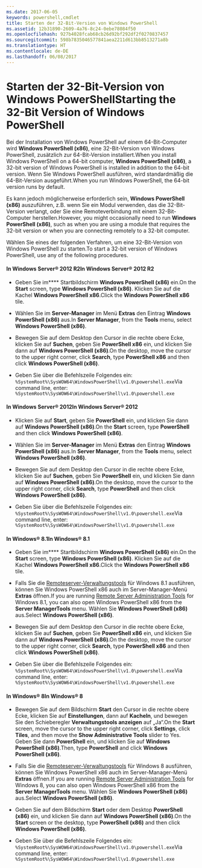 ```yaml
---
ms.date: 2017-06-05
keywords: powershell,cmdlet
title: Starten der 32-Bit-Version von Windows PowerShell
ms.assetid: 12b31890-2609-4a76-8c24-0ebe78084f50
ms.openlocfilehash: 927b4028fcab68cb26d92bf292df2f0270837457
ms.sourcegitcommit: 598b7835046577841aea2211d613bb8513271a8b
ms.translationtype: HT
ms.contentlocale: de-DE
ms.lasthandoff: 06/08/2017
---
```

# <a name="starting-the-32-bit-version-of-windows-powershell"></a><span data-ttu-id="8ba10-103">Starten der 32-Bit-Version von Windows PowerShell</span><span class="sxs-lookup"><span data-stu-id="8ba10-103">Starting the 32-Bit Version of Windows PowerShell</span></span>
<span data-ttu-id="8ba10-104">Bei der Installation von Windows PowerShell auf einem 64-Bit-Computer wird **Windows PowerShell (x86)**, eine 32-Bit-Version von Windows PowerShell, zusätzlich zur 64-Bit-Version installiert.</span><span class="sxs-lookup"><span data-stu-id="8ba10-104">When you install Windows PowerShell on a 64-bit computer, **Windows PowerShell (x86)**, a 32-bit version of Windows PowerShell is installed in addition to the 64-bit version.</span></span> <span data-ttu-id="8ba10-105">Wenn Sie Windows PowerShell ausführen, wird standardmäßig die 64-Bit-Version ausgeführt.</span><span class="sxs-lookup"><span data-stu-id="8ba10-105">When you run Windows PowerShell, the 64-bit version runs by default.</span></span>

<span data-ttu-id="8ba10-106">Es kann jedoch möglicherweise erforderlich sein, **Windows PowerShell (x86)** auszuführen, z.B. wenn Sie ein Modul verwenden, das die 32-Bit-Version verlangt, oder Sie eine Remoteverbindung mit einem 32-Bit-Computer herstellen.</span><span class="sxs-lookup"><span data-stu-id="8ba10-106">However, you might occasionally need to run **Windows PowerShell (x86)**, such as when you are using a module that requires the 32-bit version or when you are connecting remotely to a 32-bit computer.</span></span>

<span data-ttu-id="8ba10-107">Wählen Sie eines der folgenden Verfahren, um eine 32-Bit-Version von Windows PowerShell zu starten.</span><span class="sxs-lookup"><span data-stu-id="8ba10-107">To start a 32-bit version of Windows PowerShell, use any of the following procedures.</span></span>

#### <a name="in-windows-server-2012-r2"></a><span data-ttu-id="8ba10-108">In Windows Server® 2012 R2</span><span class="sxs-lookup"><span data-stu-id="8ba10-108">In Windows Server® 2012 R2</span></span>

-   <span data-ttu-id="8ba10-109">Geben Sie im**** Startbildschirm **Windows PowerShell (x86)** ein.</span><span class="sxs-lookup"><span data-stu-id="8ba10-109">On the **Start** screen, type **Windows PowerShell (x86)**.</span></span> <span data-ttu-id="8ba10-110">Klicken Sie auf die Kachel **Windows PowerShell x86**.</span><span class="sxs-lookup"><span data-stu-id="8ba10-110">Click the **Windows PowerShell x86** tile.</span></span>

-   <span data-ttu-id="8ba10-111">Wählen Sie im **Server-Manager** im Menü **Extras** den Eintrag **Windows PowerShell (x86)** aus.</span><span class="sxs-lookup"><span data-stu-id="8ba10-111">In **Server Manager**, from the **Tools** menu, select **Windows PowerShell (x86)**.</span></span>

-   <span data-ttu-id="8ba10-112">Bewegen Sie auf dem Desktop den Cursor in die rechte obere Ecke, klicken Sie auf **Suchen**, geben Sie **PowerShell x86** ein, und klicken Sie dann auf **Windows PowerShell (x86)**.</span><span class="sxs-lookup"><span data-stu-id="8ba10-112">On the desktop, move the cursor to the upper right corner, click **Search**, type **PowerShell x86** and then click **Windows PowerShell (x86)**.</span></span>

-   <span data-ttu-id="8ba10-113">Geben Sie über die Befehlszeile Folgendes ein: `%SystemRoot%\SysWOW64\WindowsPowerShell\v1.0\powershell.exe`</span><span class="sxs-lookup"><span data-stu-id="8ba10-113">Via command line, enter: `%SystemRoot%\SysWOW64\WindowsPowerShell\v1.0\powershell.exe`</span></span>

#### <a name="in-windows-server-2012"></a><span data-ttu-id="8ba10-114">In Windows Server® 2012</span><span class="sxs-lookup"><span data-stu-id="8ba10-114">In Windows Server® 2012</span></span>

-   <span data-ttu-id="8ba10-115">Klicken Sie auf **Start**, geben Sie **PowerShell** ein, und klicken Sie dann auf **Windows PowerShell (x86)**.</span><span class="sxs-lookup"><span data-stu-id="8ba10-115">On the **Start** screen, type **PowerShell** and then click **Windows PowerShell (x86)**.</span></span>

-   <span data-ttu-id="8ba10-116">Wählen Sie im **Server-Manager** im Menü **Extras** den Eintrag **Windows PowerShell (x86)** aus.</span><span class="sxs-lookup"><span data-stu-id="8ba10-116">In **Server Manager**, from the **Tools** menu, select **Windows PowerShell (x86)**.</span></span>

-   <span data-ttu-id="8ba10-117">Bewegen Sie auf dem Desktop den Cursor in die rechte obere Ecke, klicken Sie auf **Suchen**, geben Sie **PowerShell** ein, und klicken Sie dann auf **Windows PowerShell (x86)**.</span><span class="sxs-lookup"><span data-stu-id="8ba10-117">On the desktop, move the cursor to the upper right corner, click **Search**, type **PowerShell** and then click **Windows PowerShell (x86)**.</span></span>

-   <span data-ttu-id="8ba10-118">Geben Sie über die Befehlszeile Folgendes ein: `%SystemRoot%\SysWOW64\WindowsPowerShell\v1.0\powershell.exe`</span><span class="sxs-lookup"><span data-stu-id="8ba10-118">Via command line, enter: `%SystemRoot%\SysWOW64\WindowsPowerShell\v1.0\powershell.exe`</span></span>

#### <a name="in-windows-81"></a><span data-ttu-id="8ba10-119">In Windows® 8.1</span><span class="sxs-lookup"><span data-stu-id="8ba10-119">In Windows® 8.1</span></span>

-   <span data-ttu-id="8ba10-120">Geben Sie im**** Startbildschirm **Windows PowerShell (x86)** ein.</span><span class="sxs-lookup"><span data-stu-id="8ba10-120">On the **Start** screen, type **Windows PowerShell (x86)**.</span></span> <span data-ttu-id="8ba10-121">Klicken Sie auf die Kachel **Windows PowerShell x86**.</span><span class="sxs-lookup"><span data-stu-id="8ba10-121">Click the **Windows PowerShell x86** tile.</span></span>

-   <span data-ttu-id="8ba10-122">Falls Sie die [Remoteserver-Verwaltungstools](http://go.microsoft.com/fwlink/?LinkID=304145) für Windows 8.1 ausführen, können Sie Windows PowerShell x86 auch im Server-Manager-Menü **Extras** öffnen.</span><span class="sxs-lookup"><span data-stu-id="8ba10-122">If you are running [Remote Server Administration Tools](http://go.microsoft.com/fwlink/?LinkID=304145) for Windows 8.1, you can also open Windows PowerShell x86 from the **Server ManagerTools** menu.</span></span> <span data-ttu-id="8ba10-123">Wählen Sie **Windows PowerShell (x86)** aus.</span><span class="sxs-lookup"><span data-stu-id="8ba10-123">Select **Windows PowerShell (x86)**.</span></span>

-   <span data-ttu-id="8ba10-124">Bewegen Sie auf dem Desktop den Cursor in die rechte obere Ecke, klicken Sie auf **Suchen**, geben Sie **PowerShell x86** ein, und klicken Sie dann auf **Windows PowerShell (x86)**.</span><span class="sxs-lookup"><span data-stu-id="8ba10-124">On the desktop, move the cursor to the upper right corner, click **Search**, type **PowerShell x86** and then click **Windows PowerShell (x86)**.</span></span>
   
-   <span data-ttu-id="8ba10-125">Geben Sie über die Befehlszeile Folgendes ein: `%SystemRoot%\SysWOW64\WindowsPowerShell\v1.0\powershell.exe`</span><span class="sxs-lookup"><span data-stu-id="8ba10-125">Via command line, enter: `%SystemRoot%\SysWOW64\WindowsPowerShell\v1.0\powershell.exe`</span></span>

#### <a name="in-windows-8"></a><span data-ttu-id="8ba10-126">In Windows® 8</span><span class="sxs-lookup"><span data-stu-id="8ba10-126">In Windows® 8</span></span>

-   <span data-ttu-id="8ba10-127">Bewegen Sie auf dem Bildschirm **Start** den Cursor in die rechte obere Ecke, klicken Sie auf **Einstellungen**, dann auf **Kacheln**, und bewegen Sie den Schieberegler **Verwaltungstools anzeigen** auf „Ja“.</span><span class="sxs-lookup"><span data-stu-id="8ba10-127">On the **Start** screen, move the cursor to the upper right corner, click **Settings**, click **Tiles**, and then move the **Show Administrative Tools** slider to Yes.</span></span> <span data-ttu-id="8ba10-128">Geben Sie dann **PowerShell** ein, und klicken Sie auf **Windows PowerShell (x86)**.</span><span class="sxs-lookup"><span data-stu-id="8ba10-128">Then, type **PowerShell** and click **Windows PowerShell (x86)**.</span></span>

-   <span data-ttu-id="8ba10-129">Falls Sie die [Remoteserver-Verwaltungstools](http://www.microsoft.com/download/details.aspx?id=28972) für Windows 8 ausführen, können Sie Windows PowerShell x86 auch im Server-Manager-Menü **Extras** öffnen.</span><span class="sxs-lookup"><span data-stu-id="8ba10-129">If you are running [Remote Server Administration Tools](http://www.microsoft.com/download/details.aspx?id=28972) for Windows 8, you can also open Windows PowerShell x86 from the **Server ManagerTools** menu.</span></span> <span data-ttu-id="8ba10-130">Wählen Sie **Windows PowerShell (x86)** aus.</span><span class="sxs-lookup"><span data-stu-id="8ba10-130">Select **Windows PowerShell (x86)**.</span></span>

-   <span data-ttu-id="8ba10-131">Geben Sie auf dem Bildschirm **Start** oder dem Desktop **PowerShell (x86)** ein, und klicken Sie dann auf **Windows PowerShell (x86)**.</span><span class="sxs-lookup"><span data-stu-id="8ba10-131">On the **Start** screen or the desktop, type **PowerShell (x86)** and then click **Windows PowerShell (x86)**.</span></span>

-   <span data-ttu-id="8ba10-132">Geben Sie über die Befehlszeile Folgendes ein: `%SystemRoot%\SysWOW64\WindowsPowerShell\v1.0\powershell.exe`</span><span class="sxs-lookup"><span data-stu-id="8ba10-132">Via command line, enter: `%SystemRoot%\SysWOW64\WindowsPowerShell\v1.0\powershell.exe`</span></span>


